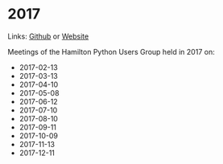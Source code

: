 # 2017
Links: [Github](https://github.com/irsbugs/meetings/blob/master/2017/README.md) or [Website](https://irsbugs.github.io/meetings/2017/) 

Meetings of the Hamilton Python Users Group held in 2017 on:

* 2017-02-13
* 2017-03-13
* 2017-04-10
* 2017-05-08
* 2017-06-12
* 2017-07-10
* 2017-08-10
* 2017-09-11
* 2017-10-09
* 2017-11-13
* 2017-12-11
